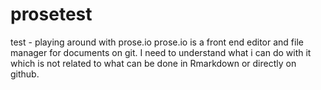 # prosetest
test - playing around with prose.io
prose.io is a front end editor and file manager for documents on git.
I need to understand what i can do with it which is not related to what can be done in Rmarkdown or directly on github.
